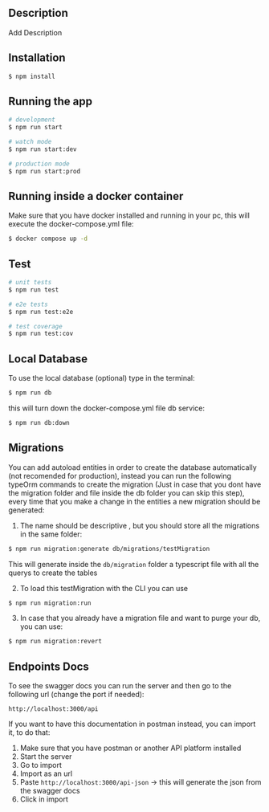 ## Description

Add Description

## Installation

```bash
$ npm install
```

## Running the app

```bash
# development
$ npm run start

# watch mode
$ npm run start:dev

# production mode
$ npm run start:prod
```

## Running inside a docker container

Make sure that you have docker installed and running in your pc, this will execute the docker-compose.yml file:

```bash
$ docker compose up -d
```

## Test

```bash
# unit tests
$ npm run test

# e2e tests
$ npm run test:e2e

# test coverage
$ npm run test:cov
```

## Local Database

To use the local database (optional) type in the terminal:

```bash
$ npm run db
```

this will turn down the docker-compose.yml file db service:

```bash
$ npm run db:down
```

## Migrations

You can add autoload entities in order to create the database automatically (not recomended for production), instead you can run the following typeOrm commands to create the migration (Just in case that you dont have the migration folder and file inside the db folder you can skip this step), every time that you make a change in the entities a new migration should be generated:

1. The name should be descriptive , but you should store all the migrations in the same folder:

```bash
$ npm run migration:generate db/migrations/testMigration
```

This will generate inside the `db/migration` folder a typescript file with all the querys to create the tables

2. To load this testMigration with the CLI you can use

```bash
$ npm run migration:run
```

3. In case that you already have a migration file and want to purge your db, you can use:

```bash
$ npm run migration:revert
```

## Endpoints Docs

To see the swagger docs you can run the server and then go to the following url (change the port if needed):

```
http://localhost:3000/api
```

If you want to have this documentation in postman instead, you can import it, to do that:

1. Make sure that you have postman or another API platform installed
2. Start the server
3. Go to import
4. Import as an url
5. Paste `http://localhost:3000/api-json` -> this will generate the json from the swagger docs
6. Click in import
